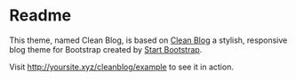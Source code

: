 ﻿# Readme

This theme, named Clean Blog, is based on [Clean Blog](https://github.com/IronSummitMedia/startbootstrap-clean-blog) a stylish, responsive blog theme for Bootstrap created by [Start Bootstrap](http://startbootstrap.com/).

Visit http://yoursite.xyz/cleanblog/example to see it in action.
